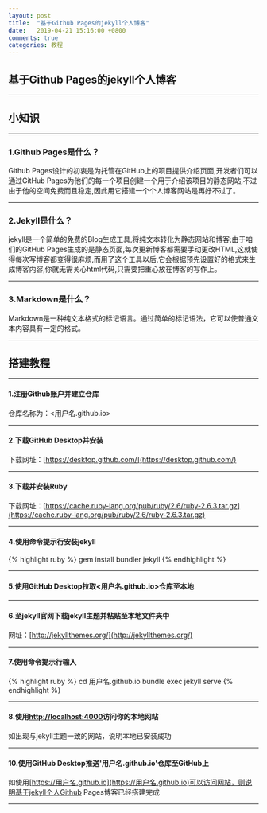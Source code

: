 ---layout: posttitle:  "基于Github Pages的jekyll个人博客"date:   2019-04-21 15:16:00 +0800comments: truecategories: 教程---## 基于Github Pages的jekyll个人博客---## 小知识---### 1.Github Pages是什么？Github Pages设计的初衷是为托管在GitHub上的项目提供介绍页面,开发者们可以通过GitHub Pages为他们的每一个项目创建一个用于介绍该项目的静态网站,不过由于他的空间免费而且稳定,因此用它搭建一个个人博客网站是再好不过了。---### 2.Jekyll是什么？jekyll是一个简单的免费的Blog生成工具,将纯文本转化为静态网站和博客;由于咱们的GitHub Pages生成的是静态页面,每次更新博客都需要手动更改HTML,这就使得每次写博客都变得很麻烦,而用了这个工具以后,它会根据预先设置好的格式来生成博客内容,你就无需关心html代码,只需要把重心放在博客的写作上。---### 3.Markdown是什么？Markdown是一种纯文本格式的标记语言。通过简单的标记语法，它可以使普通文本内容具有一定的格式。---## 搭建教程---#### 1.注册Github账户并建立仓库仓库名称为：<用户名.github.io>---#### 2.下载GitHub Desktop并安装下载网址：[https://desktop.github.com/](https://desktop.github.com/)---#### 3.下载并安装Ruby下载网址：[https://cache.ruby-lang.org/pub/ruby/2.6/ruby-2.6.3.tar.gz](https://cache.ruby-lang.org/pub/ruby/2.6/ruby-2.6.3.tar.gz)---#### 4.使用命令提示行安装jekyll{% highlight ruby %}gem install bundler jekyll{% endhighlight %}	---#### 5.使用GitHub Desktop拉取<用户名.github.io>仓库至本地---#### 6.至jekyll官网下载jekyll主题并粘贴至本地文件夹中网址：[http://jekyllthemes.org/](http://jekyllthemes.org/)---#### 7.使用命令提示行输入{% highlight ruby %}cd 用户名.github.iobundle exec jekyll serve{% endhighlight %}	---#### 8.使用[http://localhost:4000](http://localhost:4000)访问你的本地网站如出现与jekyll主题一致的网站，说明本地已安装成功---#### 10.使用GitHub Desktop推送'用户名.github.io'仓库至GitHub上如使用[https://用户名.github.io](https://用户名.github.io)可以访问网站，则说明基于jekyll个人Github Pages博客已经搭建完成---